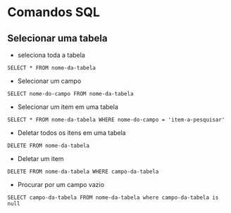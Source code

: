 # Comandos SQL

## Selecionar uma tabela

- seleciona toda a tabela

```
SELECT * FROM nome-da-tabela
```

- Selecionar um campo

```
SELECT nome-do-campo FROM nome-da-tabela
```

- Selecionar um item em uma tabela

```
SELECT * FROM nome-da-tabela WHERE nome-do-campo = 'item-a-pesquisar'
```

- Deletar todos os itens em uma tabela

```
DELETE FROM nome-da-tabela
```

- Deletar um item

```
DELETE FROM nome-da-tabela WHERE campo-da-tabela
```

- Procurar por um campo vazio

```
SELECT campo-da-tabela FROM nome-da-tabela where campo-da-tabela is null
```
